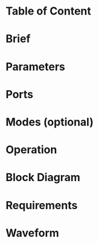 
# Table of Content

# Brief

# Parameters

# Ports

# Modes (optional)

# Operation

# Block Diagram

# Requirements

# Waveform